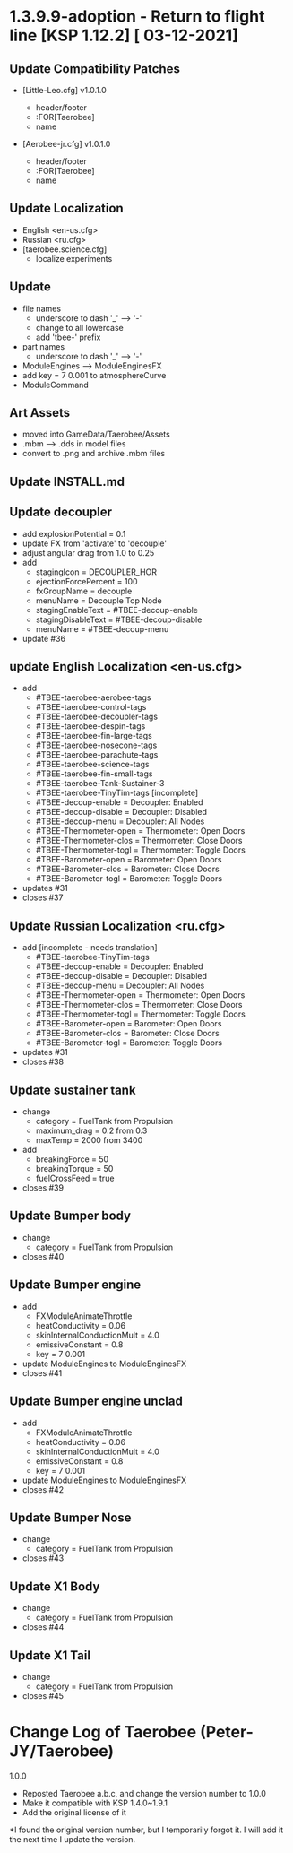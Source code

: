 # 1.3.9.9-adoption - Return to flight line [KSP 1.12.2] [ 03-12-2021]

## Update Compatibility Patches

- [Little-Leo.cfg] v1.0.1.0
  - header/footer
  - :FOR[Taerobee]
  - name

- [Aerobee-jr.cfg] v1.0.1.0
  - header/footer
  - :FOR[Taerobee]
  - name
  
## Update Localization

- English <en-us.cfg>
- Russian <ru.cfg>
- [taerobee.science.cfg]
  - localize experiments

## Update
- file names
  - underscore to dash '_' --> '-'
  - change to all lowercase
  - add 'tbee-' prefix
- part names
  - underscore to dash '_' --> '-'
- ModuleEngines --> ModuleEnginesFX
- add key = 7 0.001 to atmosphereCurve
- ModuleCommand

## Art Assets
- moved into GameData/Taerobee/Assets
- .mbm --> .dds in model files
- convert to .png and archive .mbm files

## Update INSTALL.md

## Update decoupler

- add explosionPotential = 0.1
- update FX from 'activate' to 'decouple'
- adjust angular drag from 1.0 to 0.25
- add
  - stagingIcon = DECOUPLER_HOR
  - ejectionForcePercent = 100
  - fxGroupName = decouple
  - menuName = Decouple Top Node
  - stagingEnableText = #TBEE-decoup-enable
  - stagingDisableText = #TBEE-decoup-disable
  - menuName = #TBEE-decoup-menu
- update #36

## update English Localization <en-us.cfg>

- add
  - #TBEE-taerobee-aerobee-tags
  - #TBEE-taerobee-control-tags
  - #TBEE-taerobee-decoupler-tags
  - #TBEE-taerobee-despin-tags
  - #TBEE-taerobee-fin-large-tags
  - #TBEE-taerobee-nosecone-tags
  - #TBEE-taerobee-parachute-tags
  - #TBEE-taerobee-science-tags
  - #TBEE-taerobee-fin-small-tags
  - #TBEE-taerobee-Tank-Sustainer-3
  - #TBEE-taerobee-TinyTim-tags [incomplete]
  - #TBEE-decoup-enable = Decoupler: Enabled
  - #TBEE-decoup-disable = Decoupler: Disabled
  - #TBEE-decoup-menu = Decoupler: All Nodes
  - #TBEE-Thermometer-open = Thermometer: Open Doors
  - #TBEE-Thermometer-clos = Thermometer: Close Doors
  - #TBEE-Thermometer-togl = Thermometer: Toggle Doors
  - #TBEE-Barometer-open = Barometer: Open Doors
  - #TBEE-Barometer-clos = Barometer: Close Doors
  - #TBEE-Barometer-togl = Barometer: Toggle Doors
- updates #31 
- closes #37

## Update Russian Localization <ru.cfg>

- add [incomplete - needs translation]
  - #TBEE-taerobee-TinyTim-tags
  - #TBEE-decoup-enable = Decoupler: Enabled
  - #TBEE-decoup-disable = Decoupler: Disabled
  - #TBEE-decoup-menu = Decoupler: All Nodes
  - #TBEE-Thermometer-open = Thermometer: Open Doors
  - #TBEE-Thermometer-clos = Thermometer: Close Doors
  - #TBEE-Thermometer-togl = Thermometer: Toggle Doors
  - #TBEE-Barometer-open = Barometer: Open Doors
  - #TBEE-Barometer-clos = Barometer: Close Doors
  - #TBEE-Barometer-togl = Barometer: Toggle Doors
- updates #31 
- closes #38

## Update sustainer tank

- change
  - category = FuelTank from Propulsion
  - maximum_drag = 0.2 from 0.3
  - maxTemp = 2000 from 3400 
- add
  - breakingForce = 50
  - breakingTorque = 50
  - fuelCrossFeed = true
- closes #39

## Update Bumper body

- change
  - category = FuelTank from Propulsion
- closes #40

## Update Bumper engine

- add 
  - FXModuleAnimateThrottle
  - heatConductivity = 0.06
  - skinInternalConductionMult = 4.0
  - emissiveConstant = 0.8
  - key = 7 0.001
- update ModuleEngines to ModuleEnginesFX
- closes #41

## Update Bumper engine unclad

- add 
  - FXModuleAnimateThrottle
  - heatConductivity = 0.06
  - skinInternalConductionMult = 4.0
  - emissiveConstant = 0.8
  - key = 7 0.001
- update ModuleEngines to ModuleEnginesFX
- closes #42

## Update Bumper Nose

- change
  - category = FuelTank from Propulsion
- closes #43

## Update X1 Body

- change
  - category = FuelTank from Propulsion
- closes #44

## Update X1 Tail

- change
  - category = FuelTank from Propulsion
- closes #45

Change Log of Taerobee (Peter-JY/Taerobee)
=====================================================

1.0.0
- Reposted Taerobee a.b.c, and change the version number to 1.0.0
- Make it compatible with KSP 1.4.0~1.9.1
- Add the original license of it

*I found the original version number, but I temporarily forgot it. I will add it the next time I update the version.